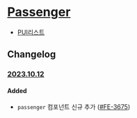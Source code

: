 # [Passenger](https://rxc.atlassian.net/browse/FE-)
  * [PUI리스트](../README.md)

## Changelog

### [2023.10.12](https://github.com/rxcompany/fe-mobile/commit)
#### Added 
  * `passenger` 컴포넌트 신규 추가 ([#FE-3675](https://rxc.atlassian.net/browse/FE-3675))